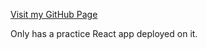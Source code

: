 [Visit my GitHub Page](https://www.kah-ve.github.io)

Only has a practice React app deployed on it.
